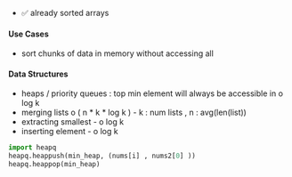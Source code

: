 - ✅ already sorted arrays

#### Use Cases
- sort chunks of data in memory without accessing all

#### Data Structures
- heaps / priority queues : top min element will always be accessible in o log k
- merging lists o ( n * k * log k ) - k : num lists , n : avg(len(list))
- extracting smallest - o log k 
- inserting element - o log k


```python
import heapq
heapq.heappush(min_heap, (nums[i] , nums2[0] ))
heapq.heappop(min_heap)
```

